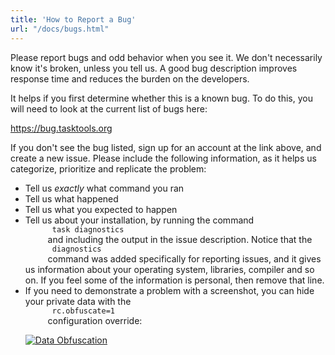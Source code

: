 ```yaml
---
title: 'How to Report a Bug'
url: "/docs/bugs.html"
---
```

<div class="col-md-10 main">
 <div class="row">
  <a name="how">
  </a>
  <p>
   Please report bugs and odd behavior when you see it. We don't
              necessarily know it's broken, unless you tell us. A good bug
              description improves response time and reduces the burden on the
              developers.
  </p>
  <p>
   It helps if you first determine whether this is a known bug.  To
              do this, you will need to look at the current list of bugs here:
  </p>
  <p>
   <a href="https://bug.tasktools.org">
    https://bug.tasktools.org
   </a>
  </p>
  <p>
   If you don't see the bug listed, sign up for an account at the
              link above, and create a new issue.  Please include the following
              information, as it helps us categorize, prioritize and replicate
              the problem:
   <ul>
    <li>
     Tell us
     <em>
      exactly
     </em>
     what command you ran
    </li>
    <li>
     Tell us what happened
    </li>
    <li>
     Tell us what you expected to happen
    </li>
    <li>
     Tell us about your installation, by running the command
     <code>
      task diagnostics
     </code>
     and including the output in the issue description.
                  Notice that the
     <code>
      diagnostics
     </code>
     command was added
                  specifically for reporting issues, and it gives us information
                  about your operating system, libraries, compiler and so on.
                  If you feel some of the information is personal, then remove
                  that line.
    </li>
    <li>
     If you need to demonstrate a problem with a screenshot, you
                  can hide your private data with the
     <code>
      rc.obfuscate=1
     </code>
     configuration override:
     <p>
      <a href="/docs/images/obfuscate.png">
       <img alt="Data Obfuscation" class="img-thumbnail" src="/docs/images/obfuscate.png"/>
      </a>
     </p>
    </li>
   </ul>
  </p>
 </div>
 <br/>
 <br/>
</div>

